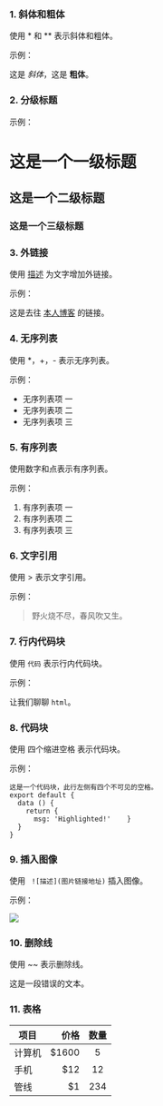 ###  1. 斜体和粗体

使用 * 和 ** 表示斜体和粗体。

示例：

这是 *斜体*，这是 **粗体**。

### 2. 分级标题


示例：

# 这是一个一级标题

## 这是一个二级标题

### 这是一个三级标题



### 3. 外链接

使用 [描述](链接地址) 为文字增加外链接。

示例：

这是去往 [本人博客](https://yscoder.github.io/vuepress-theme-indigo/) 的链接。

### 4. 无序列表

使用 *，+，- 表示无序列表。

示例：

- 无序列表项 一
- 无序列表项 二
- 无序列表项 三

### 5. 有序列表

使用数字和点表示有序列表。

示例：

1. 有序列表项 一
2. 有序列表项 二
3. 有序列表项 三

### 6. 文字引用

使用 > 表示文字引用。

示例：

> 野火烧不尽，春风吹又生。

### 7. 行内代码块

使用 `代码` 表示行内代码块。

示例：

让我们聊聊 `html`。

### 8. 代码块

使用 四个缩进空格 表示代码块。

示例：

```
这是一个代码块，此行左侧有四个不可见的空格。
export default {
  data () {
    return {
      msg: 'Highlighted!'    }
  }
}
```

### 9. 插入图像

使用 ` ![描述](图片链接地址)` 插入图像。

示例：

![](https://storage-1251325576.cos.ap-beijing.myqcloud.com/blog/9746525.png)

### 10. 删除线

使用 ~~ 表示删除线。

这是一段错误的文本。

### 11. 表格

| 项目   |  价格 | 数量 |
| ------ | ----: | :--: |
| 计算机 | $1600 |  5   |
| 手机   |   $12 |  12  |
| 管线   |    $1 | 234  |